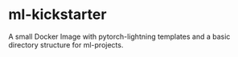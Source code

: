 # ml-kickstarter
A small Docker Image with pytorch-lightning templates and a basic directory structure for ml-projects.
